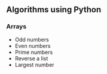 ## Algorithms using Python

### Arrays

- Odd numbers
- Even numbers
- Prime numbers
- Reverse a list
- Largest number
